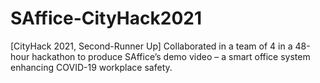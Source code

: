 # SAffice-CityHack2021
[CityHack 2021, Second-Runner Up] Collaborated in a team of 4 in a 48-hour hackathon to produce SAffice’s demo video – a smart office system enhancing COVID-19 workplace safety.
